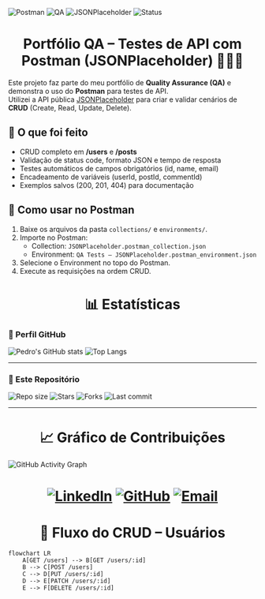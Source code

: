 ![Postman](https://img.shields.io/badge/Postman-API%20Testing-orange?logo=postman)
![QA](https://img.shields.io/badge/QA-Portfolio-blue)
![JSONPlaceholder](https://img.shields.io/badge/API-JSONPlaceholder-white)
![Status](https://img.shields.io/badge/Status-Em%20Desenvolvimento-yellow)

# <h1 align="center">Portfólio QA – Testes de API com Postman (JSONPlaceholder) 👨🏻‍💻 


Este projeto faz parte do meu portfólio de **Quality Assurance (QA)** e demonstra
o uso do **Postman** para testes de API.  
Utilizei a API pública [JSONPlaceholder](https://jsonplaceholder.typicode.com) 
para criar e validar cenários de **CRUD** (Create, Read, Update, Delete).


## 📌 O que foi feito
- CRUD completo em **/users** e **/posts**
- Validação de status code, formato JSON e tempo de resposta
- Testes automáticos de campos obrigatórios (id, name, email)
- Encadeamento de variáveis (userId, postId, commentId)
- Exemplos salvos (200, 201, 404) para documentação

## 🚀 Como usar no Postman
1. Baixe os arquivos da pasta `collections/` e `environments/`.
2. Importe no Postman:
   - Collection: `JSONPlaceholder.postman_collection.json`
   - Environment: `QA Tests – JSONPlaceholder.postman_environment.json`
3. Selecione o Environment no topo do Postman.
4. Execute as requisições na ordem CRUD.




## <h1 align="center">📊 Estatísticas

### 👤 Perfil GitHub
![Pedro's GitHub stats](https://github-readme-stats.vercel.app/api?username=PedroSamoel&show_icons=true&theme=merko)
![Top Langs](https://github-readme-stats.vercel.app/api/top-langs/?username=PedroSamoel&layout=compact&theme=merko)

---

### 📂 Este Repositório
![Repo size](https://img.shields.io/github/repo-size/PedroSamoel/qa-postman-jsonplaceholder)
![Stars](https://img.shields.io/github/stars/PedroSamoel/qa-postman-jsonplaceholder?style=social)
![Forks](https://img.shields.io/github/forks/PedroSamoel/qa-postman-jsonplaceholder?style=social)
![Last commit](https://img.shields.io/github/last-commit/PedroSamoel/qa-postman-jsonplaceholder)

---

### <h1 align="center">📈 Gráfico de Contribuições
![GitHub Activity Graph](https://github-readme-activity-graph.vercel.app/graph?username=PedroSamoel&theme=merko)

<h1 align="center">

[![LinkedIn](https://img.shields.io/badge/LinkedIn-0A66C2?logo=linkedin&logoColor=white)](https://www.linkedin.com/in/pedro-samoel/)
[![GitHub](https://img.shields.io/badge/GitHub-181717?logo=github&logoColor=white)](https://github.com/PedroSamoel)
[![Email](https://img.shields.io/badge/Email-D14836?logo=gmail&logoColor=white)](mailto:pedrosamoel.qa@gmail.com)


## <h1 align="center">🔄 Fluxo do CRUD – Usuários

```mermaid
flowchart LR
    A[GET /users] --> B[GET /users/:id]
    B --> C[POST /users]
    C --> D[PUT /users/:id]
    D --> E[PATCH /users/:id]
    E --> F[DELETE /users/:id]



